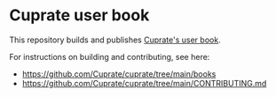 # Cuprate user book
This repository builds and publishes [Cuprate's user book](https://github.com/Cuprate/cuprate/tree/main/books/user).

For instructions on building and contributing, see here:
- <https://github.com/Cuprate/cuprate/tree/main/books>
- <https://github.com/Cuprate/cuprate/tree/main/CONTRIBUTING.md>
